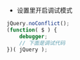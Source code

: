 * 设置里开启调试模式

```js
jQuery.noConflict();
(function( $ ) {
    debugger;
    // 下面是调试代码
})( jQuery );

```